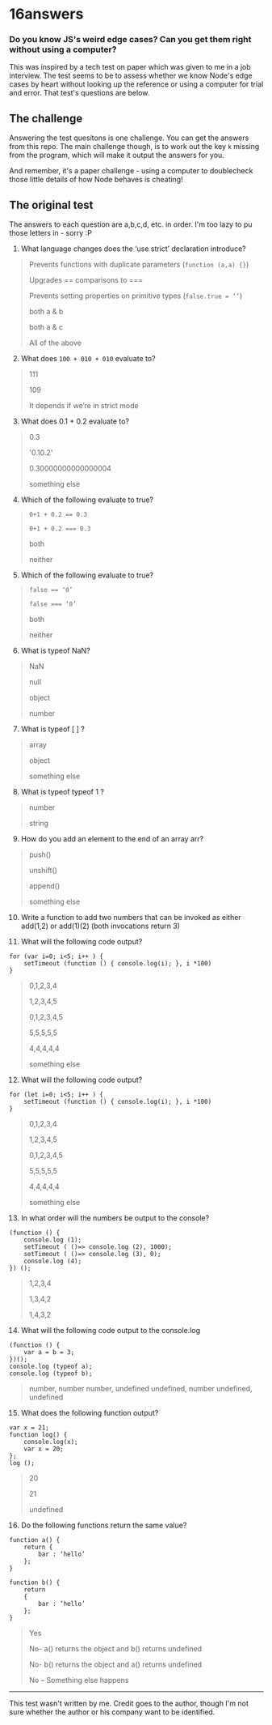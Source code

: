 # 16answers
### Do you know JS's weird edge cases? Can you get them right without using a computer?

This was inspired by a tech test on paper which was given to me in a job interview.
The test seems to be to assess whether we know Node's edge cases by heart without looking up the reference or using a computer for trial and error.
That test's questions are below.

## The challenge

Answering the test quesitons is one challenge. You can get the answers from this repo.
The main challenge though, is to work out the key `k` missing from the program, which will make it output the answers for you.

And remember, it's a paper challenge - using a computer to doublecheck those little details of how Node behaves is cheating!


## The original test

The answers to each question are a,b,c,d, etc. in order. I'm too lazy to pu those letters in - sorry :P

1. What language changes does the ‘use strict’ declaration introduce?
>
>Prevents functions with duplicate parameters (` function (a,a) {} `)
>
>Upgrades == comparisons to ===
>
>Prevents setting properties on primitive types (` false.true = ‘’ `)
>
>both a & b
>
>both a & c
>
>All of the above


2. What does `100 + 010 + 010` evaluate to?

>111
>
>109
>
>It depends if we’re in strict mode


3. What does 0.1 + 0.2 evaluate to?

>0.3
>
>'0.10.2'
>
>0.30000000000000004
>
>something else


4. Which of the following evaluate to true?

>`0+1 + 0.2 == 0.3`
>
>`0+1 + 0.2 === 0.3`
>
>both
>
>neither

5. Which of the following evaluate to true?

>`false == ‘0’`
>
>`false === ‘0’`
>
>both
>
>neither

6. What is typeof NaN?

>NaN
>
>null
>
>object
>
>number
>

7. What is typeof [ ] ?

>array
>
>object
>
>something else
>

8. What is typeof typeof 1 ?

>number 
>
>string
>

9. How do you add an element to the end of an array arr?

>push()
>
>unshift()
>
>append()
>
>something else

10. Write a function to add two numbers that can be invoked as either add(1,2) or add(1)(2) (both invocations return 3)

11. What will the following code output?
```
for (var i=0; i<5; i++ ) {
	setTimeout (function () { console.log(i); }, i *100)
}
```

>0,1,2,3,4
>
>1,2,3,4,5
>
>0,1,2,3,4,5
>
>5,5,5,5,5
>
>4,4,4,4,4
>
>something else

12. What will the following code output?
```
for (let i=0; i<5; i++ ) {
	setTimeout (function () { console.log(i); }, i *100)
}
```
>
>0,1,2,3,4
>
>1,2,3,4,5
>
>0,1,2,3,4,5
>
>5,5,5,5,5
>
>4,4,4,4,4
>
>something else


13. In what order will the numbers be output to the console?
```
(function () {
	console.log (1);
	setTimeout ( ()=> console.log (2), 1000);
	setTimeout ( ()=> console.log (3), 0);
	console.log (4);
}) ();
```
>
>1,2,3,4
>
>1,3,4,2
>
>1,4,3,2


14. What will the following code output to the console.log
```
(function () {
	var a = b = 3;
})();
console.log (typeof a);
console.log (typeof b);
```
>number, number
>number, undefined
>undefined, number
>undefined, undefined


15. What does the following function output?
```
var x = 21;
function log() {
	console.log(x);
	var x = 20;
};
log ();
```

>20
>
>21
>
>undefined


16. Do the following functions return the same value?
```
function a() {
	return {
		bar : ‘hello’
	};
}

function b() {
	return 
	{
		bar : ‘hello’
	};
}
```
>
>Yes
>
>No- a() returns the object and b() returns undefined
>
>No- b() returns the object and a() returns undefined
>
>No – Something else happens


______________________________________________________________________________________

This test wasn't written by me. Credit goes to the author, though I'm not sure whether the author or his company want to be identified.










